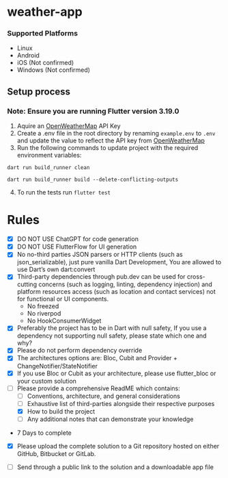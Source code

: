 # weather-app
### Supported Platforms
 - Linux
 - Android
 - iOS (Not confirmed)
 - Windows (Not confirmed)

## Setup process
### Note: Ensure you are running Flutter version 3.19.0
1. Aquire an [OpenWeatherMap](https://openweathermap.org/current) API Key
2. Create a .env file in the root directory by renaming `example.env` to `.env` and update the value to reflect the API key from [OpenWeatherMap](https://openweathermap.org/current)
3. Run the following commands to update project with the required environment variables:

`dart run build_runner clean`

`dart run build_runner build --delete-conflicting-outputs`

4. To run the tests run `flutter test` 

# Rules

- [X] DO NOT USE ChatGPT for code generation
- [X] DO NOT USE FlutterFlow for UI generation
- [X] No no-third parties JSON parsers or HTTP clients (such as json_serializable), just pure vanilla Dart Development, You are allowed to use Dart’s own dart:convert
- [X] Third-party dependencies through pub.dev can be used for cross-cutting concerns (such as logging, linting, dependency injection) and platform resources access (such as location and contact services) not for functional or UI components.
    * No freezed
    * No riverpod
    * No HookConsumerWidget
- [X] Preferably the project has to be in Dart with null safety, If you use a dependency not supporting null safety, please state which one and why?
- [X] Please do not perform dependency override
- [X] The architectures options are: Bloc, Cubit and Provider + ChangeNotifier/StateNotifier
- [X] If you use Bloc or Cubit as your architecture, please use flutter_bloc or your custom solution
- [ ] Please provide a comprehensive ReadME which contains:
    - [ ] Conventions, architecture, and general considerations
    - [ ] Exhaustive list of third-parties alongside their respective purposes
    - [X] How to build the project
    - [ ] Any additional notes that can demonstrate your knowledge

* 7 Days to complete

- [X] Please upload the complete solution to a Git repository hosted on either GitHub, Bitbucket or GitLab.

- [ ] Send through a public link to the solution and a downloadable app file